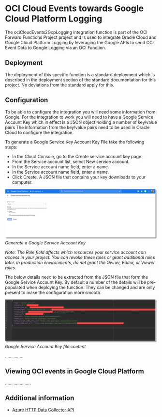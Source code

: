 # OCI Cloud Events towards Google Cloud Platform Logging
The ociCloudEvents2GcpLogging integration function is part of the OCI Forward Functions Project project and is used to integrate Oracle Cloud and Google Cloud Platform Logging by leveraging the Google APIs to send OCI Event Data to Google Logging via an OCI Function.  

## Deployment
The deployment of this specific function is a standard deployment which is described in the deployment section of the standard documentation for this project. No deviations from the standard apply for this. 

## Configuration
To be able to configure the integration you will need some information from Google. For the integration to work you will
need to have a Google Service Account Key which in effect is a JSON object holding a number of key/value pairs
The information from the key/value pairs need to be used in Oracle Cloud to configure the integration. 

To generate a Google Service Key Account Key File take the following steps:
* In the Cloud Console, go to the Create service account key page.
* From the Service account list, select New service account.
* In the Service account name field, enter a name.
* In the Service account name field, enter a name.
* Click Create. A JSON file that contains your key downloads to your computer.

![](../doc/GCP_Logging_Oracle_Cloud_1.png)
*Generate a Google Service Account Key*

*Note: The Role field affects which resources your service account can access in your project. You can revoke these roles or grant additional roles later. In production environments, do not grant the Owner, Editor, or Viewer roles.*

The below details need to be extracted from the JSON file that form the Google Service Account Key. By default
a number of the details will be pre-populated when deploying the function. They can be changed and are only 
present to make the configuration more smooth. 

![](../doc/GCP_Logging_Oracle_Cloud_2.png)
*Google Service Account Key file content*

...............

## Viewing OCI events in Google Cloud Platform
.....................


## Additional information
* [Azure HTTP Data Collector API](https://docs.microsoft.com/en-us/azure/azure-monitor/platform/data-collector-api)
